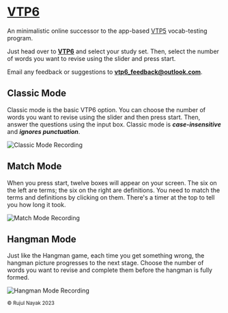 # [VTP6]

An minimalistic online successor to the app-based
[VTP5](https://github.com/vtp5/vtp5) vocab-testing program.

Just head over to **[VTP6]** and select your study set.
Then, select the number of words you want to revise using
the slider and press start.

Email any feedback or suggestions to
**vtp6_feedback@outlook.com**.

## Classic Mode

Classic mode is the basic VTP6 option. You can choose the
number of words you want to revise using the slider and then
press start. Then, answer the questions using the input box.
Classic mode is _**case-insensitive**_ and _**ignores
punctuation**_.

<!-- ![Classic Mode Screenshot](https://github.com/vtp6/vtp6.github.io/assets/55329600/e71eba22-715f-4f48-82a8-5d8395537275) -->

![Classic Mode Recording](https://github.com/vtp6/vtp6.github.io/assets/55329600/ba21fc88-af3e-45b0-a12a-9b77893b2833)


## Match Mode

When you press start, twelve boxes will appear on your
screen. The six on the left are terms; the six on the right
are definitions. You need to match the terms and
definitions by clicking on them. There's a timer at the top
to tell you how long it took.

<!-- ![Match Mode Screenshot](https://github.com/vtp6/vtp6.github.io/assets/55329600/9a9745e8-4890-4343-9ef7-d71637750df8) -->

![Match Mode Recording](https://github.com/vtp6/vtp6.github.io/assets/55329600/a01e0522-9f7e-4731-8755-2d820302e1d6)


## Hangman Mode

Just like the Hangman game, each time you get something
wrong, the hangman picture progresses to the next stage.
Choose the number of words you want to revise and
complete them before the hangman is fully formed.

![Hangman Mode Recording](https://github.com/vtp6/vtp6.github.io/assets/55329600/13f5949c-8c41-44f8-b2a1-f5ad72c3b359)



<sub>© Rujul Nayak 2023</sub>

[VTP6]: https://vtp6.github.io/
